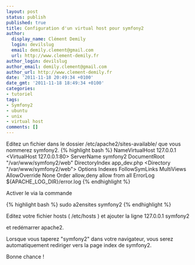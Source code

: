 ```yaml
---
layout: post
status: publish
published: true
title: Configuration d'un virtual host pour symfony2
author:
  display_name: Clément Demily
  login: devilslug
  email: demily.clement@gmail.com
  url: http://www.clement-demily.fr
author_login: devilslug
author_email: demily.clement@gmail.com
author_url: http://www.clement-demily.fr
date: '2011-11-18 20:49:34 +0100'
date_gmt: '2011-11-18 18:49:34 +0100'
categories:
- tutoriel
tags:
- Symfony2
- ubuntu
- unix
- virtual host
comments: []
---
```


Editez un fichier dans le dossier /etc/apache2/sites-available/ que vous nommerez symfony2.
{% highlight bash %}
  NameVirtualHost 127.0.0.1
  <VirtualHost 127.0.0.1:80>
    ServerName symfony2
    DocumentRoot "/var/www/symfony2/web"
    DirectoryIndex app_dev.php
    <Directory "/var/www/symfony2/web">
            Options Indexes FollowSymLinks MultiViews
            AllowOverride None
            Order allow,deny
            allow from all
    </Directory>
    ErrorLog ${APACHE_LOG_DIR}/error.log
   </VirtualHost>
{% endhighlight %}

Activer le via la commande

{% highlight bash %}
  sudo a2ensites symfony2
{% endhighlight %}

Editez votre fichier hosts ( /etc/hosts ) et ajouter la ligne 127.0.0.1 symfony2

et redémarrer apache2.

Lorsque vous taperez "symfony2" dans votre navigateur, vous serez automatiquement rediriger vers la page index de symfony2.

Bonne chance !
